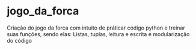 # jogo_da_forca

Criação do jogo da forca com intuito de práticar código python e treinar suas funções, sendo elas: Listas, tuplas, leitura e escrita e modularização do código

